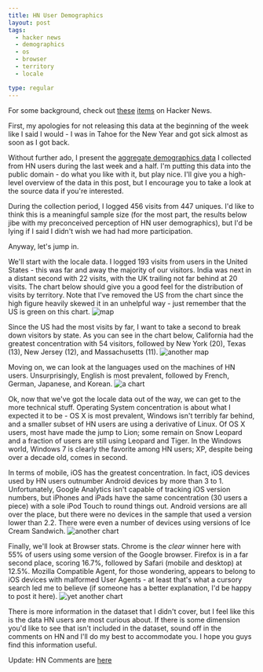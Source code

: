 ```yaml
---
title: HN User Demographics
layout: post
tags:
  - hacker news
  - demographics
  - os
  - browser
  - territory
  - locale

type: regular
---
```


For some background, check out [these](http://news.ycombinator.com/item?id=3397619) [items](http://news.ycombinator.com/item?id=3397976) on Hacker News.

First, my apologies for not releasing this data at the beginning of the week like I said I would - I was in Tahoe for the New Year and got sick almost as soon as I got back.

Without further ado, I present the [aggregate demographics data](https://docs.google.com/open?id=0B3VMx_O32Sl9ZDgzYmVkOGItZmUwYy00OTViLWFjZWEtZWRjNmExOWNmMjRl) I collected from HN users during the last week and a half. I'm putting this data into the public domain - do what you like with it, but play nice. I'll give you a high-level overview of the data in this post, but I encourage you to take a look at the source data if you're interested.

During the collection period, I logged 456 visits from 447 uniques. I'd like to think this is a meaningful sample size (for the most part, the results below jibe with my preconceived perception of HN user demographics), but I'd be lying if I said I didn't wish we had had more participation.

Anyway, let's jump in.

We'll start with the locale data. I logged 193 visits from users in the United States - this was far and away the majority of our visitors. India was next in a distant second with 22 visits, with the UK trailing not far behind at 20 visits. The chart below should give you a good feel for the distribution of visits by territory. Note that I've removed the US from the chart since the high figure heavily skewed it in an unhelpful way - just remember that the US is green on this chart.  ![map](http://media.tumblr.com/tumblr_lxe5frZbTX1qzl41y.png)  

Since the US had the most visits by far, I want to take a second to break down visitors by state. As you can see in the chart below, California had the greatest concentration with 54 visitors, followed by New York (20), Texas (13), New Jersey (12), and Massachusetts (11).  ![another map](http://media.tumblr.com/tumblr_lxe5g2N57f1qzl41y.png)

Moving on, we can look at the languages used on the machines of HN users. Unsurprisingly, English is most prevalent, followed by French, German, Japanese, and Korean.  ![a chart](http://media.tumblr.com/tumblr_lxe5gcHwfq1qzl41y.png)

Ok, now that we've got the locale data out of the way, we can get to the more technical stuff. Operating System concentration is about what I expected it to be - OS X is most prevalent, Windows isn't terribly far behind, and a smaller subset of HN users are using a derivative of Linux. Of OS X users, most have made the jump to Lion; some remain on Snow Leopard and a fraction of users are still using Leopard and Tiger. In the Windows world, Windows 7 is clearly the favorite among HN users; XP, despite being over a decade old, comes in second.

In terms of mobile, iOS has the greatest concentration. In fact, iOS devices used by HN users outnumber Android devices by more than 3 to 1. Unfortunately, Google Analytics isn't capable of tracking iOS version numbers, but iPhones and iPads have the same concentration (30 users a piece) with a sole iPod Touch to round things out. Android versions are all over the place, but there were no devices in the sample that used a version lower than 2.2. There were even a number of devices using versions of Ice Cream Sandwich.  ![another chart](http://media.tumblr.com/tumblr_lxe5gmVRZz1qzl41y.png)

Finally, we'll look at Browser stats. Chrome is the *clear* winner here with 55% of users using some version of the Google browser. Firefox is in a far second place, scoring 16.7%, followed by Safari (mobile and desktop) at 12.5%. Mozilla Compatible Agent, for those wondering, appears to belong to iOS devices with malformed User Agents - at least that's what a cursory search led me to believe (if someone has a better explanation, I'd be happy to post it here).  ![yet another chart](http://media.tumblr.com/tumblr_lxe5gwOuAo1qzl41y.png)

There is more information in the dataset that I didn't cover, but I feel like this is the data HN users are most curious about. If there is some dimension you'd like to see that isn't included in the dataset, sound off in the comments on HN and I'll do my best to accommodate you. I hope you guys find this information useful.

Update: HN Comments are [here](http://news.ycombinator.com/item?id=3434640) 
